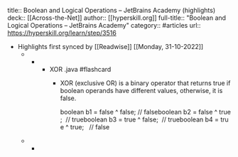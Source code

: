 title:: Boolean and Logical Operations – JetBrains Academy (highlights)
deck:: [[Across-the-Net]]
author:: [[hyperskill.org]]
full-title:: "Boolean and Logical Operations – JetBrains Academy"
category:: #articles
url:: https://hyperskill.org/learn/step/3516

- Highlights first synced by [[Readwise]] [[Monday, 31-10-2022]]
	- -
		- XOR .java #flashcard
			- XOR (exclusive OR) is a binary operator that returns true if boolean operands have different values, otherwise, it is false.
			  
			  
			  boolean b1 = false ^ false; // falseboolean b2 = false ^ true;  // trueboolean b3 = true ^ false;  // trueboolean b4 = true ^ true;   // false
	- -